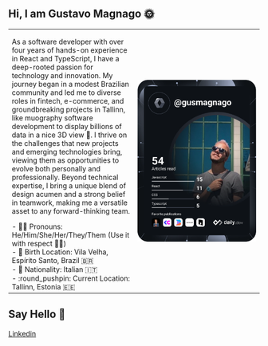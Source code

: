   ## Hi, I am Gustavo Magnago :sun_with_face:
<center>
<table>
  <tr>
    <td width="50%"><p>As a software developer with over four years of hands-on experience in React and TypeScript, I have a deep-rooted passion for technology and innovation. My journey began in a modest Brazilian community and led me to diverse roles in fintech, e-commerce, and groundbreaking projects in Tallinn, like muography software development to display billions of data in a nice 3D view 💅. I thrive on the challenges that new projects and emerging technologies bring, viewing them as opportunities to evolve both personally and professionally. Beyond technical expertise, I bring a unique blend of design acumen and a strong belief in teamwork, making me a versatile asset to any forward-thinking team.</p>
  - 🏳️‍🌈 Pronouns: He/Him/She/Her/They/Them (Use it with respect 🏳️‍⚧️) </br>
  - 🥇 Birth Location: Vila Velha, Espírito Santo, Brazil 🇧🇷 </br>
  - 🥈 Nationality: Italian 🇮🇹 </br>
  - :round_pushpin: Current Location: Tallinn, Estonia 🇪🇪</br>
    </td>
    <td width="500px">
	<a href="https://app.daily.dev/DailyDevTips">
	<img align="center" src="https://github.com/gusmagnago/gusmagnago/blob/main/devcard.svg" width="350" alt="Gustavo Magnago's Dev Card"/>
	</a>
   </td>
  </tr>  
</table>
</center>

## Say Hello :wave:
<p>
<a href="https://www.linkedin.com/in/gustavo-magnago/">Linkedin</a><br/>
</p>
